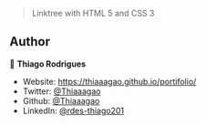 > Linktree with HTML 5 and CSS 3

## Author

👤 **Thiago Rodrigues**

* Website: https://thiaaagao.github.io/portifolio/
* Twitter: [@Thiaaagao](https://twitter.com/Thiaaagao)
* Github: [@Thiaaagao](https://github.com/Thiaaagao)
* LinkedIn: [@rdes-thiago201](https://linkedin.com/in/rdes-thiago201)
